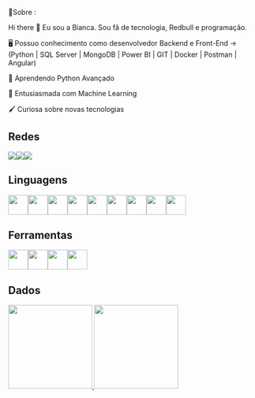 💫Sobre :

Hi there 👋 Eu sou a Bianca. Sou fã de tecnologia, Redbull e programação.

🖥 Possuo conhecimento como desenvolvedor Backend e Front-End -> (Python | SQL Server | MongoDB | Power BI | GIT | Docker | Postman | Angular)

🐍 Aprendendo Python Avançado

🧠 Entusiasmada com Machine Learning

🖌 Curiosa sobre novas tecnologias

## Redes

<div style="display: flex; align-items: center;">
  <a href="https://www.linkedin.com/in/biancafsena">
    <img loading="lazy" src="https://img.shields.io/badge/LinkedIn-0077B5?style=for-the-badge&logo=linkedin&logoColor=white"/>
  </a>

  <a href="https://discordapp.com/bfirmino">
    <img loading="lazy" src="https://img.shields.io/badge/Discord-7289DA?style=for-the-badge&logo=discord&logoColor=white"/>
  </a>   
  <a href="https://outlook.live.com/bianca.f.sena">
    <img loading="lazy" src="https://img.shields.io/badge/Outlook-0078D4?style=for-the-badge&logo=microsoft-outlook&logoColor=white"/>
  </a>
</div>



## Linguagens

<div style="display: flex; align-items: center;">
  <img loading="lazy" src="https://cdn.jsdelivr.net/gh/devicons/devicon/icons/python/python-original.svg" width="40" height="40"/>
  <img loading="lazy" src="https://cdn.jsdelivr.net/gh/devicons/devicon/icons/sql/sql-original.svg" width="40" height="40"/>
  <img loading="lazy" src="https://cdn.jsdelivr.net/gh/devicons/devicon/icons/mysql/mysql-original-wordmark.svg" width="40" height="40"/>
  <img loading="lazy" src="https://cdn.jsdelivr.net/gh/devicons/devicon/icons/mongodb/mongodb-original.svg" width="40" height="40"/>
  <img loading="lazy" src="https://cdn.jsdelivr.net/gh/devicons/devicon/icons/angularjs/angularjs-original.svg" width="40" height="40"/>
  <img loading="lazy" src="https://cdn.jsdelivr.net/gh/devicons/devicon/icons/csharp/csharp-original.svg" width="40" height="40"/>
  <img loading="lazy" src="https://cdn.jsdelivr.net/gh/devicons/devicon/icons/nodejs/nodejs-original-wordmark.svg" width="40" height="40"/>
  <img loading="lazy" src="https://cdn.jsdelivr.net/gh/devicons/devicon/icons/html5/html5-original.svg" width="40" height="40"/>
  <img loading="lazy" src="https://cdn.jsdelivr.net/gh/devicons/devicon/icons/css3/css3-original.svg" width="40" height="40"/>
</div>


## Ferramentas

<div style="display: flex; align-items: center;">
  <img loading="lazy" src="https://cdn.jsdelivr.net/gh/devicons/devicon/icons/git/git-original.svg" width="40" height="40"/>
  <img loading="lazy" src="https://cdn.jsdelivr.net/gh/devicons/devicon/icons/eclipse/eclipse-original-wordmark.svg" width="40" height="40"/>
  <img loading="lazy" src="https://cdn.jsdelivr.net/gh/devicons/devicon/icons/docker/docker-original.svg" width="40" height="40"/>
  <img loading="lazy" src="https://cdn.jsdelivr.net/gh/devicons/devicon/icons/postman/postman-original.svg" width="40" height="40"/>
</div>



## Dados

<div style="display: flex; align-items: center;">
  <a href="https://github.com/biancafsena">
    <img loading="lazy" height="170em" src="https://github-readme-stats.vercel.app/api?username=biancafsena&show_icons=true&theme=tokyonight&include_all_commits=true&count_private=true"/>
    <img loading="lazy" height="170em" src="https://github-readme-stats.vercel.app/api/top-langs/?username=biancafsena&layout=compact&langs_count=7&theme=tokyonight"/>
  </a>
</div>



